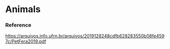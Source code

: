 # Animals

### Reference

https://arquivos.info.ufrn.br/arquivos/2019128248cdfb628283550b08fe4597c/PetFera2019.pdf
